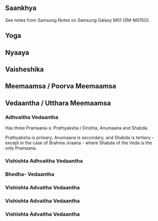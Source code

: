 ## Saankhya

See notes from Samsung Notes on Samsung Galaxy M01 (SM-M015G).

## Yoga



## Nyaaya



## Vaisheshika



## Meemaamsa / Poorva Meemaamsa



## Vedaantha / Utthara Meemaamsa

### Adhvaitha Vedaantha

Has three Pramaana-s: Prathyaksha / Drishta, Anumaana and Shabda.

Prathyaksha is primary, Anumaana is secondary, and Shabda is tertiary - except in the case of Brahma Jnaana - where Shabda of the Veda is the only Pramaana.

### Vishishta Adhvaitha Vedaantha



### Bhedha- Vedaantha



### Vishishta Advaitha Vedaantha



### Vishishta Advaitha Vedaantha



### Vishishta Advaitha Vedaantha
